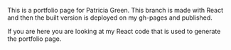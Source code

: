 This is a portfolio page for Patricia Green. 
This branch is made with React and then the built version is deployed on my gh-pages and published. 

If you are here you are looking at my React code that is used to generate the portfolio page.